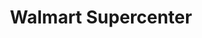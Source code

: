 ---
title: "Walmart Supercenter"
url: /farmington/walmart-supercenter-west-main-street/
shop: Supermarkt
---
